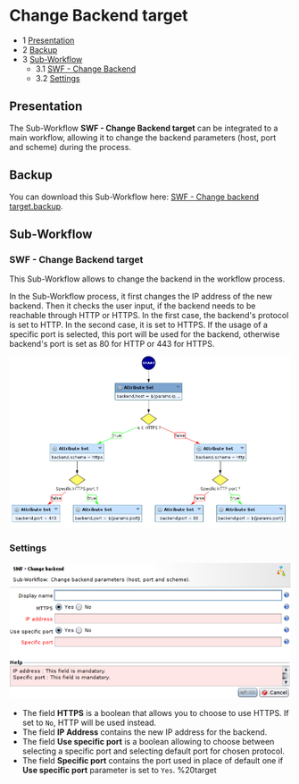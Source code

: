 Change Backend target
=====================

* 1 [Presentation](#presentation)
* 2 [Backup](#backup)
* 3 [Sub-Workflow](#sub-workflow)
    * 3.1 [SWF - Change Backend](#swf-change-backend)
    * 3.2 [Settings](#settings)

Presentation
------------

The Sub-Workflow **SWF - Change Backend target** can be integrated to a main workflow, allowing it to change the backend parameters (host, port and scheme) during the process.

Backup
------

You can download this Sub-Workflow here: [SWF - Change backend target.backup](./backup/SWF%20-%20Change%20backend%20target.backup).

Sub-Workflow
------------

### SWF - Change Backend target

This Sub-Workflow allows to change the backend in the workflow process.

In the Sub-Workflow process, it first changes the IP address of the new backend.
Then it checks the user input, if the backend needs to be reachable through HTTP or HTTPS. In the first case, the backend's protocol is set to HTTP. In the second case, it is set to HTTPS.
If the usage of a specific port is selected, this port will be used for the backend, otherwise backend's port is set as 80 for HTTP or 443 for HTTPS.

![](./attachments/change_backend_target_swf.png)

### Settings

![](./attachments/swf_settings.png)

* The field **HTTPS** is a boolean that allows you to choose to use HTTPS. If set to `No`, HTTP will be used instead. 
* The field **IP Address** contains the new IP address for the backend.
* The field **Use specific port** is a boolean allowing to choose between selecting a specific port and selecting default port for chosen protocol.
* The field **Specific port** contains the port used in place of default one if **Use specific port** parameter is set to `Yes`.
%20target
